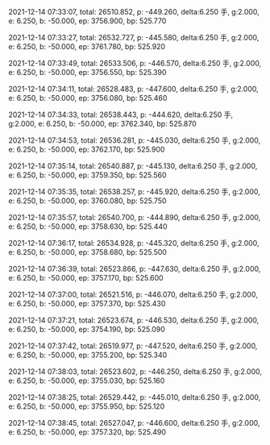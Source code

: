 2021-12-14 07:33:07, total: 26510.852, p: -449.260, delta:6.250 手, g:2.000, e: 6.250, b: -50.000, ep: 3756.900, bp: 525.770

2021-12-14 07:33:27, total: 26532.727, p: -445.580, delta:6.250 手, g:2.000, e: 6.250, b: -50.000, ep: 3761.780, bp: 525.920

2021-12-14 07:33:49, total: 26533.506, p: -446.570, delta:6.250 手, g:2.000, e: 6.250, b: -50.000, ep: 3756.550, bp: 525.390

2021-12-14 07:34:11, total: 26528.483, p: -447.600, delta:6.250 手, g:2.000, e: 6.250, b: -50.000, ep: 3756.080, bp: 525.460

2021-12-14 07:34:33, total: 26538.443, p: -444.620, delta:6.250 手, g:2.000, e: 6.250, b: -50.000, ep: 3762.340, bp: 525.870

2021-12-14 07:34:53, total: 26536.281, p: -445.030, delta:6.250 手, g:2.000, e: 6.250, b: -50.000, ep: 3762.170, bp: 525.900

2021-12-14 07:35:14, total: 26540.887, p: -445.130, delta:6.250 手, g:2.000, e: 6.250, b: -50.000, ep: 3759.350, bp: 525.560

2021-12-14 07:35:35, total: 26538.257, p: -445.920, delta:6.250 手, g:2.000, e: 6.250, b: -50.000, ep: 3760.080, bp: 525.750

2021-12-14 07:35:57, total: 26540.700, p: -444.890, delta:6.250 手, g:2.000, e: 6.250, b: -50.000, ep: 3758.630, bp: 525.440

2021-12-14 07:36:17, total: 26534.928, p: -445.320, delta:6.250 手, g:2.000, e: 6.250, b: -50.000, ep: 3758.680, bp: 525.500

2021-12-14 07:36:39, total: 26523.866, p: -447.630, delta:6.250 手, g:2.000, e: 6.250, b: -50.000, ep: 3757.170, bp: 525.600

2021-12-14 07:37:00, total: 26521.516, p: -446.070, delta:6.250 手, g:2.000, e: 6.250, b: -50.000, ep: 3757.370, bp: 525.430

2021-12-14 07:37:21, total: 26523.674, p: -446.530, delta:6.250 手, g:2.000, e: 6.250, b: -50.000, ep: 3754.190, bp: 525.090

2021-12-14 07:37:42, total: 26519.977, p: -447.520, delta:6.250 手, g:2.000, e: 6.250, b: -50.000, ep: 3755.200, bp: 525.340

2021-12-14 07:38:03, total: 26523.602, p: -446.250, delta:6.250 手, g:2.000, e: 6.250, b: -50.000, ep: 3755.030, bp: 525.160

2021-12-14 07:38:25, total: 26529.442, p: -445.010, delta:6.250 手, g:2.000, e: 6.250, b: -50.000, ep: 3755.950, bp: 525.120

2021-12-14 07:38:45, total: 26527.047, p: -446.600, delta:6.250 手, g:2.000, e: 6.250, b: -50.000, ep: 3757.320, bp: 525.490
